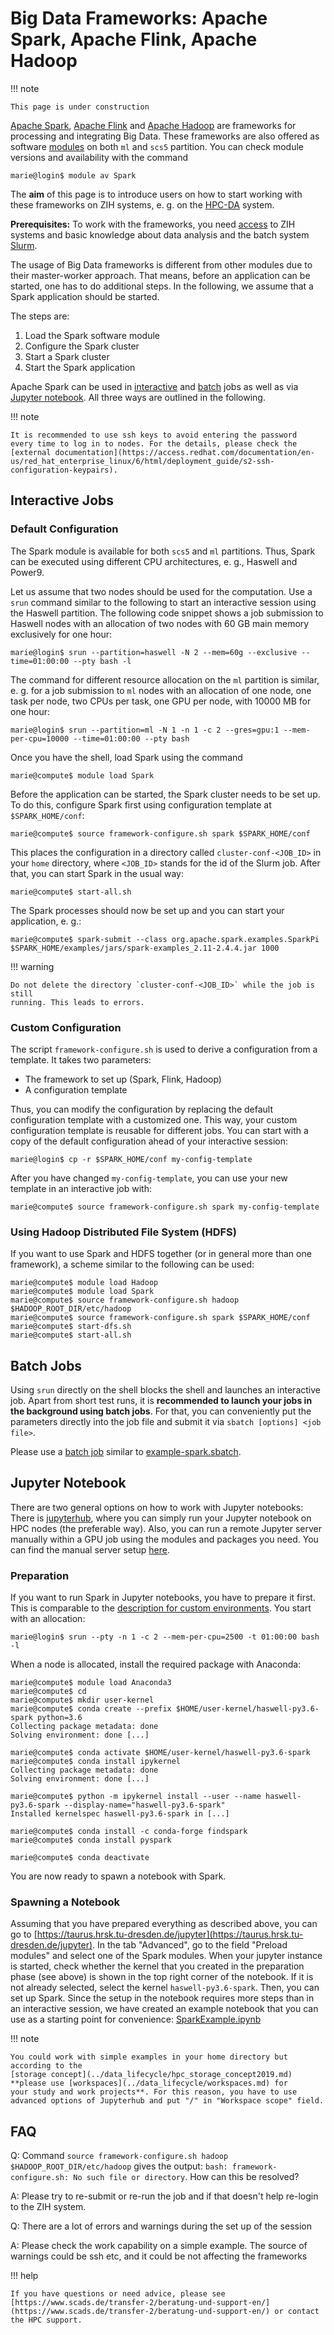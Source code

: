 # Big Data Frameworks: Apache Spark, Apache Flink, Apache Hadoop

!!! note

    This page is under construction

[Apache Spark](https://spark.apache.org/), [Apache Flink](https://flink.apache.org/)
and [Apache Hadoop](https://hadoop.apache.org/) are frameworks for processing and integrating
Big Data. These frameworks are also offered as software [modules](modules.md) on both `ml` and
`scs5` partition. You can check module versions and availability with the command

```console
marie@login$ module av Spark
```

The **aim** of this page is to introduce users on how to start working with
these frameworks on ZIH systems, e. g. on the [HPC-DA](../jobs_and_resources/hpcda.md) system.

**Prerequisites:** To work with the frameworks, you need [access](../access/login.md) to ZIH
systems and basic knowledge about data analysis and the batch system
[Slurm](../jobs_and_resources/slurm.md).

The usage of Big Data frameworks is
different from other modules due to their master-worker approach. That
means, before an application can be started, one has to do additional steps.
In the following, we assume that a Spark application should be
started.

The steps are:

1. Load the Spark software module
2. Configure the Spark cluster
3. Start a Spark cluster
4. Start the Spark application

Apache Spark can be used in [interactive](#interactive-jobs) and [batch](#batch-jobs) jobs as well
as via [Jupyter notebook](#jupyter-notebook). All three ways are outlined in the following.

!!! note

    It is recommended to use ssh keys to avoid entering the password
    every time to log in to nodes. For the details, please check the
    [external documentation](https://access.redhat.com/documentation/en-us/red_hat_enterprise_linux/6/html/deployment_guide/s2-ssh-configuration-keypairs).

## Interactive Jobs

### Default Configuration

The Spark module is available for both `scs5` and `ml` partitions.
Thus, Spark can be executed using different CPU architectures, e. g., Haswell and Power9.

Let us assume that two nodes should be used for the computation. Use a
`srun` command similar to the following to start an interactive session
using the Haswell partition. The following code snippet shows a job submission
to Haswell nodes with an allocation of two nodes with 60 GB main memory
exclusively for one hour:

```console
marie@login$ srun --partition=haswell -N 2 --mem=60g --exclusive --time=01:00:00 --pty bash -l
```

The command for different resource allocation on the `ml` partition is
similar, e. g. for a job submission to `ml` nodes with an allocation of one
node, one task per node, two CPUs per task, one GPU per node, with 10000 MB for one hour:

```console
marie@login$ srun --partition=ml -N 1 -n 1 -c 2 --gres=gpu:1 --mem-per-cpu=10000 --time=01:00:00 --pty bash
```

Once you have the shell, load Spark using the command

```console
marie@compute$ module load Spark
```

Before the application can be started, the Spark cluster needs to be set
up. To do this, configure Spark first using configuration template at
`$SPARK_HOME/conf`:

```console
marie@compute$ source framework-configure.sh spark $SPARK_HOME/conf
```

This places the configuration in a directory called
`cluster-conf-<JOB_ID>` in your `home` directory, where `<JOB_ID>` stands
for the id of the Slurm job. After that, you can start Spark in the
usual way:

```console
marie@compute$ start-all.sh
```

The Spark processes should now be set up and you can start your
application, e. g.:

```console
marie@compute$ spark-submit --class org.apache.spark.examples.SparkPi $SPARK_HOME/examples/jars/spark-examples_2.11-2.4.4.jar 1000
```

!!! warning

    Do not delete the directory `cluster-conf-<JOB_ID>` while the job is still
    running. This leads to errors.

### Custom Configuration

The script `framework-configure.sh` is used to derive a configuration from
a template. It takes two parameters:

- The framework to set up (Spark, Flink, Hadoop)
- A configuration template

Thus, you can modify the configuration by replacing the default
configuration template with a customized one. This way, your custom
configuration template is reusable for different jobs. You can start
with a copy of the default configuration ahead of your interactive
session:

```console
marie@login$ cp -r $SPARK_HOME/conf my-config-template
```

After you have changed `my-config-template`, you can use your new template
in an interactive job with:

```console
marie@compute$ source framework-configure.sh spark my-config-template
```

### Using Hadoop Distributed File System (HDFS)

If you want to use Spark and HDFS together (or in general more than one
framework), a scheme similar to the following can be used:

```console
marie@compute$ module load Hadoop
marie@compute$ module load Spark
marie@compute$ source framework-configure.sh hadoop $HADOOP_ROOT_DIR/etc/hadoop
marie@compute$ source framework-configure.sh spark $SPARK_HOME/conf
marie@compute$ start-dfs.sh
marie@compute$ start-all.sh
```

## Batch Jobs

Using `srun` directly on the shell blocks the shell and launches an
interactive job. Apart from short test runs, it is **recommended to
launch your jobs in the background using batch jobs**. For that, you can
conveniently put the parameters directly into the job file and submit it via
`sbatch [options] <job file>`.

Please use a [batch job](../jobs_and_resources/slurm.md) similar to
[example-spark.sbatch](misc/example-spark.sbatch).

## Jupyter Notebook

There are two general options on how to work with Jupyter notebooks:
There is [jupyterhub](../access/jupyterhub.md), where you can simply
run your Jupyter notebook on HPC nodes (the preferable way). Also, you
can run a remote Jupyter server manually within a GPU job using
the modules and packages you need. You can find the manual server
setup [here](deep_learning.md).

### Preparation

If you want to run Spark in Jupyter notebooks, you have to prepare it first. This is comparable
to the [description for custom environments](../access/jupyterhub.md#conda-environment).
You start with an allocation:

```console
marie@login$ srun --pty -n 1 -c 2 --mem-per-cpu=2500 -t 01:00:00 bash -l
```

When a node is allocated, install the required package with Anaconda:

```console
marie@compute$ module load Anaconda3
marie@compute$ cd
marie@compute$ mkdir user-kernel
marie@compute$ conda create --prefix $HOME/user-kernel/haswell-py3.6-spark python=3.6
Collecting package metadata: done
Solving environment: done [...]

marie@compute$ conda activate $HOME/user-kernel/haswell-py3.6-spark
marie@compute$ conda install ipykernel
Collecting package metadata: done
Solving environment: done [...]

marie@compute$ python -m ipykernel install --user --name haswell-py3.6-spark --display-name="haswell-py3.6-spark"
Installed kernelspec haswell-py3.6-spark in [...]

marie@compute$ conda install -c conda-forge findspark
marie@compute$ conda install pyspark

marie@compute$ conda deactivate
```

You are now ready to spawn a notebook with Spark.

### Spawning a Notebook

Assuming that you have prepared everything as described above, you can go to
[https://taurus.hrsk.tu-dresden.de/jupyter](https://taurus.hrsk.tu-dresden.de/jupyter).
In the tab "Advanced", go
to the field "Preload modules" and select one of the Spark modules.
When your jupyter instance is started, check whether the kernel that
you created in the preparation phase (see above) is shown in the top
right corner of the notebook. If it is not already selected, select the
kernel `haswell-py3.6-spark`. Then, you can set up Spark. Since the setup
in the notebook requires more steps than in an interactive session, we
have created an example notebook that you can use as a starting point
for convenience: [SparkExample.ipynb](misc/SparkExample.ipynb)

!!! note

    You could work with simple examples in your home directory but according to the
    [storage concept](../data_lifecycle/hpc_storage_concept2019.md)
    **please use [workspaces](../data_lifecycle/workspaces.md) for
    your study and work projects**. For this reason, you have to use
    advanced options of Jupyterhub and put "/" in "Workspace scope" field.

## FAQ

Q: Command `source framework-configure.sh hadoop
$HADOOP_ROOT_DIR/etc/hadoop` gives the output:
`bash: framework-configure.sh: No such file or directory`. How can this be resolved?

A: Please try to re-submit or re-run the job and if that doesn't help
re-login to the ZIH system.

Q: There are a lot of errors and warnings during the set up of the
session

A: Please check the work capability on a simple example. The source of
warnings could be ssh etc, and it could be not affecting the frameworks

!!! help

    If you have questions or need advice, please see
    [https://www.scads.de/transfer-2/beratung-und-support-en/](https://www.scads.de/transfer-2/beratung-und-support-en/) or contact the HPC support.
